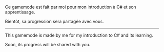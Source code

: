Ce gamemode est fait par moi pour mon introduction à C# et son apprentissage.

Bientôt, sa progression sera partagée avec vous.


-----------------

This gamemode is made by me for my introduction to C# and its learning.

Soon, its progress will be shared with you.

